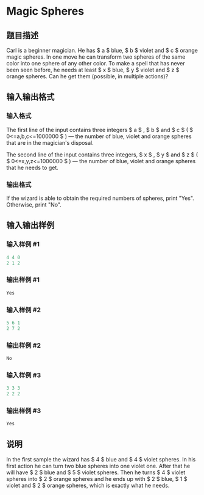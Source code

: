 # Magic Spheres

## 题目描述

Carl is a beginner magician. He has $ a $ blue, $ b $ violet and $ c $ orange magic spheres. In one move he can transform two spheres of the same color into one sphere of any other color. To make a spell that has never been seen before, he needs at least $ x $ blue, $ y $ violet and $ z $ orange spheres. Can he get them (possible, in multiple actions)?

## 输入输出格式

### 输入格式

The first line of the input contains three integers $ a $ , $ b $ and $ c $ ( $ 0<=a,b,c<=1000000 $ ) — the number of blue, violet and orange spheres that are in the magician's disposal.

The second line of the input contains three integers, $ x $ , $ y $ and $ z $ ( $ 0<=x,y,z<=1000000 $ ) — the number of blue, violet and orange spheres that he needs to get.

### 输出格式

If the wizard is able to obtain the required numbers of spheres, print "Yes". Otherwise, print "No".

## 输入输出样例

### 输入样例 #1

```cpp
4 4 0
2 1 2

```
### 输出样例 #1

```cpp
Yes

```
### 输入样例 #2

```cpp
5 6 1
2 7 2

```
### 输出样例 #2

```cpp
No

```
### 输入样例 #3

```cpp
3 3 3
2 2 2

```
### 输出样例 #3

```cpp
Yes

```
## 说明

In the first sample the wizard has $ 4 $ blue and $ 4 $ violet spheres. In his first action he can turn two blue spheres into one violet one. After that he will have $ 2 $ blue and $ 5 $ violet spheres. Then he turns $ 4 $ violet spheres into $ 2 $ orange spheres and he ends up with $ 2 $ blue, $ 1 $ violet and $ 2 $ orange spheres, which is exactly what he needs.

